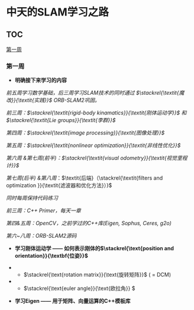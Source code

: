# 中天的SLAM学习之路

## TOC
[第一周](#第一周)

### 第一周

- **明确接下来学习的内容**

*前五周学习数学基础，后三周学习SLAM技术的同时通过 $\stackrel{\textit{魔改}}{\textit{实践}}$ ORB-SLAM2巩固。*

*前三周：$\stackrel{\textit{rigid-body kinamatics}}{\textit{刚体运动学}}$ 和 $\stackrel{\textit{Lie groups}}{\textit{李群}}$*

*第四周：$\stackrel{\textit{image processing}}{\textit{图像处理}}$*

*第五周：$\stackrel{\textit{nonlinear optimization}}{\textit{非线性优化}}$*

*第六周 &第七周(前半)：$\stackrel{\textit{visual odometry}}{\textit{视觉里程计}}$*

*第七周(后半) &第八周*：$\textit{后端}（\stackrel{\textit{filters and optimization }}{\textit{滤波器和优化方法}）}$

*同时每周保持代码练习*

*前三周：C++ Primer，每天一章*

*第四&五周：OpenCV，之前学过的C++库(Eigen, Sophus, Ceres, g2o)*

*第六~八周：ORB-SLAM2源码*

- **学习刚体运动学 —— 如何表示刚体的$\stackrel{\text{position and orientation}}{\textbf{位姿}}$**

- - $\stackrel{\text{rotation matrix}}{\text{旋转矩阵}}$ ( $=$ DCM)

- - $\stackrel{\text{euler angle}}{\text{欧拉角}} $

- **学习Eigen —— 用于矩阵、向量运算的C++模板库**